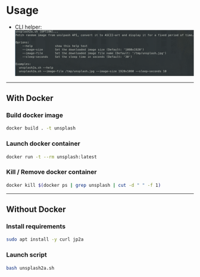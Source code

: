 # Usage

- CLI helper: ![alt text](../static/unsplash2a_help.png)

___

## With Docker
### Build docker image
``` bash
docker build . -t unsplash
```

### Launch docker container
``` bash
docker run -t --rm unsplash:latest
```

### Kill / Remove docker container
``` bash
docker kill $(docker ps | grep unsplash | cut -d " " -f 1)
```

___

## Without Docker
### Install requirements
``` bash
sudo apt install -y curl jp2a
```

### Launch script
``` bash
bash unsplash2a.sh
```
